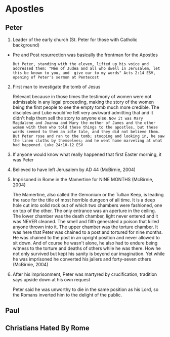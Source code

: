 # Apostles
## Peter
1. Leader of the early church (St. Peter for those with Catholic background)
 * Pre and Post resurrection was basically the frontman for the Apostles

    `But Peter, standing with the eleven, lifted up his voice and addressed them:
    "Men of Judea and all who dwell in Jerusalem, let this be known to you, and 
    give ear to my words" Acts 2:14 ESV, opening of Peter's sermon at Pentecost`

2. First man to investigate the tomb of Jesus

   Relevant because in those times the testimony of women were not admissable
   in any legal proceeding, making the story of the women being the first people
   to see the empty tomb much more credible. The disciples and Luke would've felt
   very awkward admitting that and it didn't help them sell the story to anyone
   else.
   `Now it was Mary Magdalene and Joanna and Mary the mother of James and the
   other women with them who told these things to the apostles, but these words
   seemed to them an idle tale, and they did not believe them. But Peter rose
   and ran to the tomb; stooping and looking in, he saw the linen cloths by themselves;
   and he went home marveling at what had happened. Luke 24:10-12 ESV`

3. If anyone would know what really happened that first Easter morning, it was Peter
4. Believed to have left Jerusalem by AD 44 (McBirnie, 2004)
5. Imprisoned in Rome in the Mamertine for NINE MONTHS (McBirnie, 2004)

   The Mamertine, also called the Gemonium or the Tullian Keep, is leading the race
   for the title of most horrible dungeon of all time. It is a deep hole cut into solid
   rock out of which two chambers were fashioned, one on top of the other. The only entrance
   was an aperture in the ceiling. The lower chamber was the death chamber, light never entered
   and it was NEVER cleaned. The smell and filth generated a poison that killed anyone thrown
   into it. The upper chamber was the torture chamber. It was here that Peter was chained to a post
   and tortured for nine months. He was chained to the post in an upright position and never allowed
   to sit down. And of course he wasn't alone, he also had to endure being witness
   to the torture and deaths of others while he was there. How he not only survived but
   kept his sanity is beyond our imagination. Yet while he was imprisoned he converted his jailers
   and forty-seven others (McBirnie, 2004)

6. After his imprisonment, Peter was martyred by crucification, tradition says upside down at his own request

   Peter said he was unworthy to die in the same position as his Lord, so the Romans inverted him to the
   delight of the public.

## Paul

## Christians Hated By Rome
